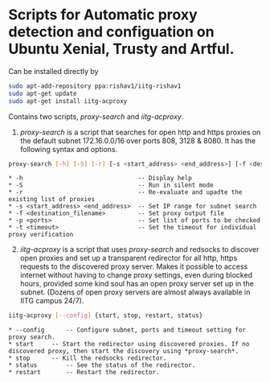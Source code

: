 # Scripts for Automatic proxy detection and configuation on Ubuntu Xenial, Trusty and Artful.

Can be installed directly by

```bash
sudo apt-add-repository ppa:rishav1/iitg-rishav1
sudo apt-get update
sudo apt-get install iitg-acproxy
```

Contains two scripts, *proxy-search* and *iitg-acproxy*.

1. *proxy-search* is a script that searches for open http and https proxies on the default subnet 172.16.0.0/16 over ports 808, 3128 & 8080. It has the following syntax and options.

```bash
proxy-search [-h] [-S] [-r] [-s <start_address> <end_address>] [-f <destination_filename>] [-p <ports>] [-t <timeout>]
```

	* -h                                -- Display help
	* -S                                -- Run in silent mode
	* -r                                -- Re-evaluate and upadte the existing list of proxies
	* -s <start_address> <end_address>  -- Set IP range for subnet search
	* -f <destination_filename>         -- Set proxy output file
	* -p <ports>                        -- Set list of ports to be checked
	* -t <timeout>                      -- Set the timeout for individual proxy verification
 
2. *iitg-acproxy* is a script that uses *proxy-search* and redsocks to discover open proxies and set up a transparent redirector for all http, https requests to the discovered proxy server.
Makes it possible to access internet without having to change proxy settings, even during blocked hours, provided some kind soul has an open proxy server set up in the subnet. (Dozens of open
proxy servers are almost always available in IITG campus 24/7).

```bash
iitg-acproxy [--config] {start, stop, restart, status}
```

	* --config		-- Configure subnet, ports and timeout setting for proxy search.
	* start		-- Start the redirector using discovered proxies. If no discovered proxy, then start the discovery using *proxy-search*.
	* stop		-- Kill the redsocks redirector.
	* status		-- See the status of the redirector.
	* restart		-- Restart the redirector.
